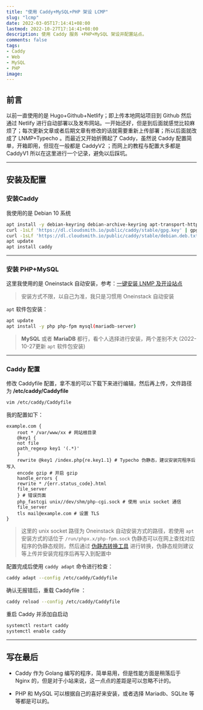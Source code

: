 ```yaml
---
title: "使用 Caddy+MySQL+PHP 架设 LCMP"
slug: "lcmp"
date: 2022-03-05T17:14:41+08:00
lastmod: 2022-10-27T17:14:41+08:00
description: 使用 Caddy 服务 +PHP+MySQL 架设并配置站点。
comments: false
tags:
- Caddy
- Web
- MySQL
- PHP
image: 
---
```


## 前言

以前一直使用的是 Hugo+Github+Netlify；即上传本地网站项目到 Github 然后通过 Netlify 进行自动部署以及发布网站。一开始还好，但是到后面就感觉比较麻烦了；每次更新文章或者后期文章有修改的话就需要重新上传部署；所以后面就改成了 LNMP+Typecho 。而最近又开始折腾起了 Caddy，虽然说 Caddy 配置简单，开箱即用，但现在一般都是 CaddyV2 ；而网上的教程与配置大多都是 CaddyV1 所以在这里进行一个记录，避免以后踩坑。

<!--more-->

---

## 安装及配置

### 安装Caddy

我使用的是 Debian 10 系统

```bash
apt install -y debian-keyring debian-archive-keyring apt-transport-https
curl -1sLf 'https://dl.cloudsmith.io/public/caddy/stable/gpg.key' | gpg --dearmor -o /usr/share/keyrings/caddy-stable-archive-keyring.gpg
curl -1sLf 'https://dl.cloudsmith.io/public/caddy/stable/debian.deb.txt' | tee /etc/apt/sources.list.d/caddy-stable.list
apt update
apt install caddy
```
---

### 安装 PHP+MySQL

这里我使用的是 Oneinstack 自动安装，参考：[一键安装 LNMP 及开设站点](/archives/oneinstack)

> 安装方式不限，以自己为准，我只是习惯用 Oneinstack 自动安装

`apt` 软件包安装：

```bash
apt update
apt install -y php php-fpm mysql(mariadb-server)

```

> **MySQL** 或者 **MariaDB** 都行，看个人选择进行安装，两个差别不大 (2022-10-27更新 `apt` 软件包安装)

---

### Caddy 配置

修改 Caddyfile 配置，拿不准的可以下载下来进行编辑，然后再上传，文件路径为 **/etc/caddy/Caddyfile** 

```bash
vim /etc/caddy/Caddyfile
```

我的配置如下：

```caddyfile
example.com {
    root * /var/www/xx # 网站根目录
    @key1 {
	not file
	path_regexp key1 '(.*)'
    }
    rewrite @key1 /index.php{re.key1.1} # Typecho 伪静态，建议安装完程序后写入
    encode gzip # 开启 gzip
    handle_errors {
	rewrite * /{err.status_code}.html
	file_server
    } # 错误页面
    php_fastcgi unix//dev/shm/php-cgi.sock # 使用 unix socket 通信
    file_server
    tls mail@example.com # 设置 TLS
}
```

> 这里的 unix socket 路径为 Oneinstack 自动安装方式的路径，若使用 `apt` 安装方式的话位于 `/run/phpx.x/php-fpm.sock` 
> 伪静态可以在网上查找对应程序的伪静态规则，然后通过 <a href="https://www.toolnb.com/tools/rewriteTools.html" target="_blank">伪静态转换工具</a> 进行转换，伪静态规则建议等上传并安装完程序后再写入到配置中

配置完成后使用 `caddy adapt` 命令进行检查：

```bash
caddy adapt --config /etc/caddy/Caddyfile
```

确认无报错后，重载 Caddyfile ：

```bash
caddy reload --config /etc/caddy/Caddyfile
```

重启 Caddy 并添加自启动

```bash
systemctl restart caddy
systemctl enable caddy
```

---

## 写在最后

- Caddy 作为 Golang 编写的程序，简单易用，但是性能方面是稍落后于 Nginx 的，但是对于小站来说，这一点点的差距是可以忽略不计的。

- PHP 和 MySQL 可以根据自己的喜好来安装，或者选择 Mariadb、SQLite 等等都是可以的。
